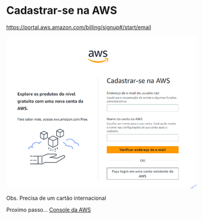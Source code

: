# Cadastrar-se na AWS

https://portal.aws.amazon.com/billing/signup#/start/email

<div align="center">

![criar conta](./images/criar-conta.png)

</div>

Obs. Precisa de um cartão internacional

Proximo passo... [Console da AWS](console.md)